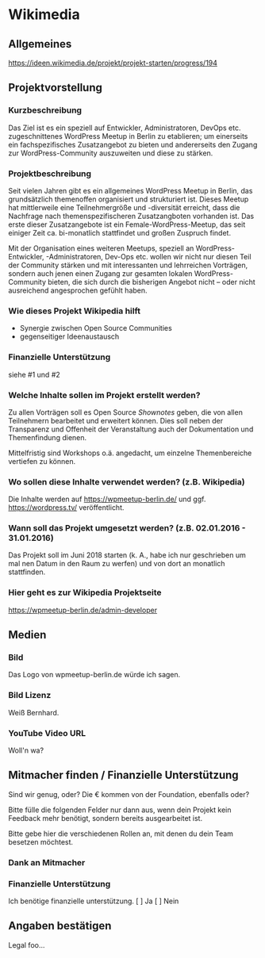 # Wikimedia

## Allgemeines
https://ideen.wikimedia.de/projekt/projekt-starten/progress/194

## Projektvorstellung

###  Kurzbeschreibung
Das Ziel ist es ein speziell auf Entwickler, Administratoren, DevOps etc. zugeschnittenes WordPress Meetup in Berlin zu etablieren; um einerseits ein fachspezifisches Zusatzangebot zu bieten und andererseits den Zugang zur WordPress-Community auszuweiten und diese zu stärken.

### Projektbeschreibung
Seit vielen Jahren gibt es ein allgemeines WordPress Meetup in Berlin, das grundsätzlich themenoffen organisiert und strukturiert ist. Dieses Meetup hat mittlerweile eine Teilnehmergröße und -diversität erreicht, dass die Nachfrage nach themenspezifischeren Zusatzangboten vorhanden ist. Das erste dieser Zusatzangebote ist ein Female-WordPress-Meetup, das seit einiger Zeit ca. bi-monatlich stattfindet und großen Zuspruch findet.

Mit der Organisation eines weiteren Meetups, speziell an WordPress-Entwickler, -Administratoren, Dev-Ops etc. wollen wir nicht nur diesen Teil der Community stärken und mit interessanten und lehrreichen Vorträgen, sondern auch jenen einen Zugang zur gesamten lokalen WordPress-Community bieten, die sich durch die bisherigen Angebot nicht &ndash; oder nicht ausreichend angesprochen gefühlt haben.

### Wie dieses Projekt Wikipedia hilft
* Synergie zwischen Open Source Communities
* gegenseitiger Ideenaustausch

### Finanzielle Unterstützung
siehe #1 und #2

### Welche Inhalte sollen im Projekt erstellt werden?
Zu allen Vorträgen soll es Open Source *Shownotes* geben, die von allen Teilnehmern bearbeitet und erweitert können. Dies soll neben der Transparenz und Offenheit der Veranstaltung auch der Dokumentation und Themenfindung dienen.

Mittelfristig sind Workshops o.ä. angedacht, um einzelne Themenbereiche vertiefen zu können.

### Wo sollen diese Inhalte verwendet werden? (z.B. Wikipedia)
Die Inhalte werden auf https://wpmeetup-berlin.de/ und ggf. https://wordpress.tv/ veröffentlicht.  

### Wann soll das Projekt umgesetzt werden? (z.B. 02.01.2016 - 31.01.2016)
Das Projekt soll im Juni 2018 starten (k. A., habe ich nur geschrieben um mal nen Datum in den Raum zu werfen) und
von dort an monatlich stattfinden.

### Hier geht es zur Wikipedia Projektseite
https://wpmeetup-berlin.de/admin-developer

## Medien

### Bild
Das Logo von wpmeetup-berlin.de würde ich sagen.

### Bild Lizenz
Weiß Bernhard.

### YouTube Video URL
Woll'n wa?

## Mitmacher finden / Finanzielle Unterstützung
Sind wir genug, oder? Die € kommen von der Foundation, ebenfalls oder?

Bitte fülle die folgenden Felder nur dann aus, wenn dein Projekt kein Feedback mehr benötigt, sondern bereits ausgearbeitet ist.

Bitte gebe hier die verschiedenen Rollen an, mit denen du dein Team besetzen möchtest.

### Dank an Mitmacher

### Finanzielle Unterstützung

Ich benötige finanzielle unterstützung.
[ ] Ja  [ ] Nein

##  Angaben bestätigen

Legal foo...
